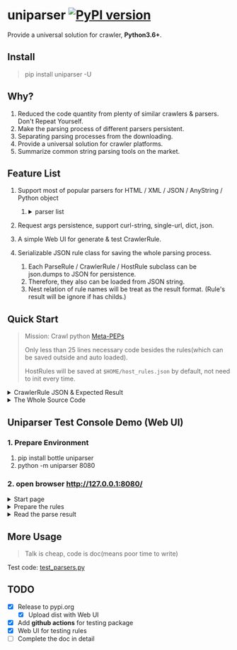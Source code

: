 # uniparser [![PyPI version](https://badge.fury.io/py/uniparser.svg)](https://badge.fury.io/py/uniparser)

Provide a universal solution for crawler, **Python3.6+**.

## Install

> pip install uniparser -U

## Why?

1. Reduced the code quantity from plenty of similar crawlers & parsers.  Don't Repeat Yourself.
2. Make the parsing process of different parsers persistent.
3. Separating parsing processes from the downloading.
4. Provide a universal solution for crawler platforms.
5. Summarize common string parsing tools on the market.

## Feature List

1. Support most of popular parsers for HTML / XML / JSON / AnyString / Python object
   1. <details>
        <summary>parser list</summary>
      
            1. css (HTML)
                1. bs4
            2. xml
                1. lxml
            3. regex
            4. jsonpath
                1. jsonpath_ng
            5. objectpath
                1. objectpath
            6. jmespath
                1. jmespath
            7. time
            8. loader
                1. json / yaml / toml
                    1. toml
                    2. pyyaml
            9. udf
                1. source code for exec & eval which named as **parse**
            10. python
                1. some  common python methods, getitem, split, join...
            11. *waiting for new ones...*
      
      </details>
      
2. Request args persistence, support curl-string, single-url, dict, json.
3. A simple Web UI for generate & test CrawlerRule.
4. Serializable JSON rule class for saving the whole parsing process.
   1. Each ParseRule / CrawlerRule / HostRule subclass can be json.dumps to JSON for persistence.
   2. Therefore, they also can be loaded from JSON string.
   3. Nest relation of rule names will be treat as the result format. (Rule's result will be ignore if has childs.)

## Quick Start

> Mission: Crawl python [Meta-PEPs](https://www.python.org/dev/peps/#id6)
>
> Only less than 25 lines necessary code besides the rules(which can be saved outside and auto loaded).
> 
> HostRules will be saved at `$HOME/host_rules.json` by default, not need to init every time.

<details>
    <summary>CrawlerRule JSON & Expected Result</summary>

```python
# These rules will be saved at `$HOME/host_rules.json`
crawler = Crawler(
    storage=JSONRuleStorage.loads(
        r'{"www.python.org": {"host": "www.python.org", "crawler_rules": {"main": {"name":"list","request_args":{"method":"get","url":"https://www.python.org/dev/peps/","headers":{"User-Agent":"Mozilla/5.0 (Windows NT 10.0; Win64; x64) AppleWebKit/537.36 (KHTML, like Gecko) Chrome/79.0.3945.130 Safari/537.36"}},"parse_rules":[{"name":"__request__","chain_rules":[["css","#index-by-category #meta-peps-peps-about-peps-or-processes td.num>a","@href"],["re","^/","@https://www.python.org/"],["python","getitem","[:3]"]],"childs":""}],"regex":"^https://www.python.org/dev/peps/$","encoding":""}, "subs": {"name":"detail","request_args":{"method":"get","url":"https://www.python.org/dev/peps/pep-0001/","headers":{"User-Agent":"Mozilla/5.0 (Windows NT 10.0; Win64; x64) AppleWebKit/537.36 (KHTML, like Gecko) Chrome/79.0.3945.130 Safari/537.36"}},"parse_rules":[{"name":"title","chain_rules":[["css","h1.page-title","$text"],["python","getitem","[0]"]],"childs":""}],"regex":"^https://www.python.org/dev/peps/pep-\\d+$","encoding":""}}}}'
    ))
expected_result = {
    'list': {
        '__request__': [
            'https://www.python.org/dev/peps/pep-0001',
            'https://www.python.org/dev/peps/pep-0004',
            'https://www.python.org/dev/peps/pep-0005'
        ],
        '__result__': [{
            'detail': {
                'title': 'PEP 1 -- PEP Purpose and Guidelines'
            }
        }, {
            'detail': {
                'title': 'PEP 4 -- Deprecation of Standard Modules'
            }
        }, {
            'detail': {
                'title': 'PEP 5 -- Guidelines for Language Evolution'
            }
        }]
    }
}

```

</details>

<details>
  <summary>The Whole Source Code</summary>

```python
from uniparser import Crawler, JSONRuleStorage
import asyncio

crawler = Crawler(
    storage=JSONRuleStorage.loads(
        r'{"www.python.org": {"host": "www.python.org", "crawler_rules": {"main": {"name":"list","request_args":{"method":"get","url":"https://www.python.org/dev/peps/","headers":{"User-Agent":"Mozilla/5.0 (Windows NT 10.0; Win64; x64) AppleWebKit/537.36 (KHTML, like Gecko) Chrome/79.0.3945.130 Safari/537.36"}},"parse_rules":[{"name":"__request__","chain_rules":[["css","#index-by-category #meta-peps-peps-about-peps-or-processes td.num>a","@href"],["re","^/","@https://www.python.org/"],["python","getitem","[:3]"]],"childs":""}],"regex":"^https://www.python.org/dev/peps/$","encoding":""}, "subs": {"name":"detail","request_args":{"method":"get","url":"https://www.python.org/dev/peps/pep-0001/","headers":{"User-Agent":"Mozilla/5.0 (Windows NT 10.0; Win64; x64) AppleWebKit/537.36 (KHTML, like Gecko) Chrome/79.0.3945.130 Safari/537.36"}},"parse_rules":[{"name":"title","chain_rules":[["css","h1.page-title","$text"],["python","getitem","[0]"]],"childs":""}],"regex":"^https://www.python.org/dev/peps/pep-\\d+$","encoding":""}}}}'
    ))
expected_result = {
    'list': {
        '__request__': [
            'https://www.python.org/dev/peps/pep-0001',
            'https://www.python.org/dev/peps/pep-0004',
            'https://www.python.org/dev/peps/pep-0005'
        ],
        '__result__': [{
            'detail': {
                'title': 'PEP 1 -- PEP Purpose and Guidelines'
            }
        }, {
            'detail': {
                'title': 'PEP 4 -- Deprecation of Standard Modules'
            }
        }, {
            'detail': {
                'title': 'PEP 5 -- Guidelines for Language Evolution'
            }
        }]
    }
}


def test_sync_crawler():
    result = crawler.crawl('https://www.python.org/dev/peps/')
    print('sync result:', result)
    assert result == expected_result


def test_async_crawler():

    async def _test():
        result = await crawler.acrawl('https://www.python.org/dev/peps/')
        print('sync result:', result)
        assert result == expected_result

    asyncio.run(_test())


test_sync_crawler()
test_async_crawler()

```

</details>


## Uniparser Test Console Demo (Web UI)

### 1. Prepare Environment

1. pip install bottle uniparser
2. python -m uniparser 8080

### 2. open browser  http://127.0.0.1:8080/ 

<details>
    <summary>Start page</summary>

![1.png](imgs/1.png)

</details>

<details>
    <summary>Prepare the rules</summary>

![2.png](imgs/2.png)

</details>

<details>
    <summary>Read the parse result</summary>

Show result as repr(result)

> {'HelloWorld': {'rule1-get-first-p': 'Customer name: ', 'rule2-get-legends': [' Pizza Size ', ' Pizza Toppings ']}}

As we can see, CrawlerRule's name is the root key, and ParseRule's name as the others.

</details>


## More Usage

> Talk is cheap, code is doc(means poor time to write)

Test code: [test_parsers.py](https://github.com/ClericPy/uniparser/blob/master/test_parsers.py)

## TODO

- [x] Release to pypi.org
  - [x] Upload dist with Web UI
- [x] Add **github actions** for testing package
- [x] Web UI for testing rules
- [ ] Complete the doc in detail
